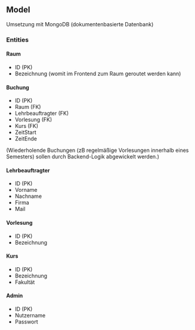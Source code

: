 ## Model
Umsetzung mit MongoDB (dokumentenbasierte Datenbank)

### Entities
#### Raum
- ID (PK)
- Bezeichnung (womit im Frontend zum Raum geroutet werden kann)

#### Buchung
- ID (PK)
- Raum (FK)
- Lehrbeauftragter (FK)
- Vorlesung (FK)
- Kurs (FK)
- ZeitStart
- ZeitEnde

(Wiederholende Buchungen (zB regelmäßige Vorlesungen innerhalb eines Semesters) sollen durch Backend-Logik abgewickelt werden.)

#### Lehrbeauftragter
- ID (PK)
- Vorname
- Nachname
- Firma
- Mail

#### Vorlesung
- ID (PK)
- Bezeichnung

#### Kurs
- ID (PK)
- Bezeichnung
- Fakultät

#### Admin
- ID (PK)
- Nutzername
- Passwort